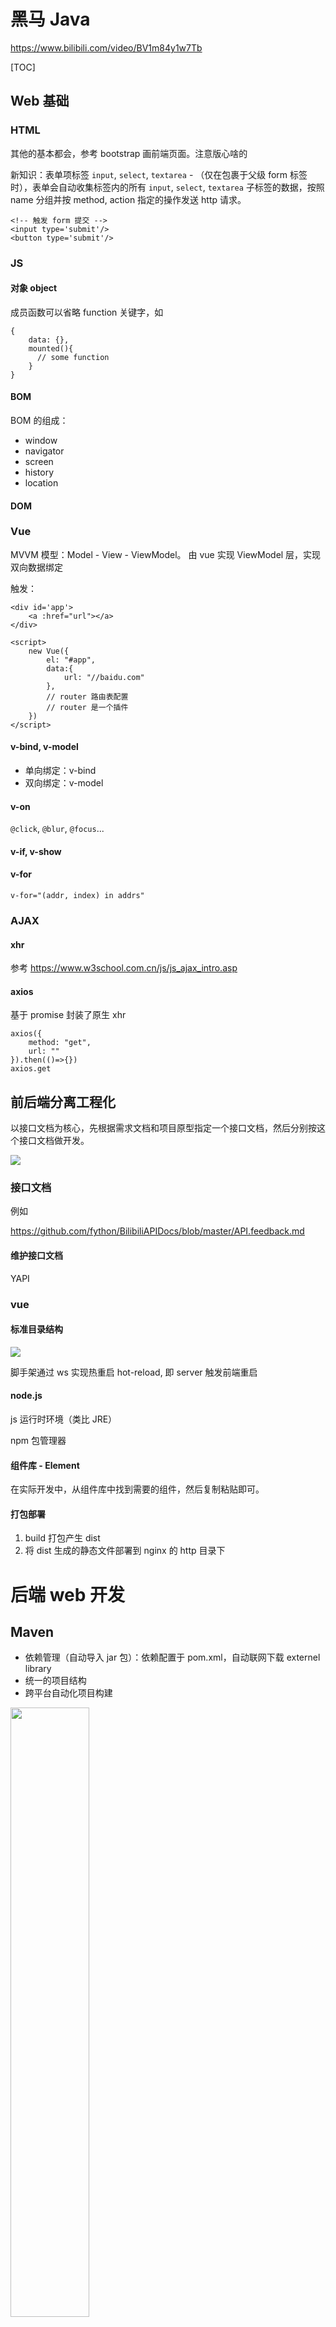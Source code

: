 黑马 Java
====
https://www.bilibili.com/video/BV1m84y1w7Tb


[TOC]

## Web 基础
### HTML
其他的基本都会，参考 bootstrap 画前端页面。注意版心啥的

新知识：表单项标签 `input`, `select`, `textarea` - 
（仅在包裹于父级 form 标签时），表单会自动收集标签内的所有 `input`, `select`, `textarea` 子标签的数据，按照 name 分组并按 method, action 指定的操作发送 http 请求。

```htmlmixed=
<!-- 触发 form 提交 -->
<input type='submit'/>
<button type='submit'/>
```




### JS
#### 对象 object
成员函数可以省略 function 关键字，如
```javascript=
{
    data: {},
    mounted(){
      // some function  
    }
}
```



#### BOM
BOM 的组成：
- window
- navigator
- screen
- history
- location

#### DOM


### Vue

MVVM 模型：Model - View - ViewModel。
由 vue 实现 ViewModel 层，实现双向数据绑定

触发：
```htmlmixed=
<div id='app'>
    <a :href="url"></a>
</div>

<script>
    new Vue({
        el: "#app",
        data:{
            url: "//baidu.com"
        },
        // router 路由表配置
        // router 是一个插件
    })
</script>
```



#### v-bind, v-model
- 单向绑定：v-bind
- 双向绑定：v-model


#### v-on
`@click`, `@blur`, `@focus`...

#### v-if, v-show

#### v-for
`v-for="(addr, index) in addrs"`


### AJAX
#### xhr
参考 https://www.w3school.com.cn/js/js_ajax_intro.asp

#### axios
基于 promise 封装了原生 xhr

```javascript=
axios({
    method: "get",
    url: ""
}).then(()=>{})
axios.get
```




## 前后端分离工程化
以接口文档为核心，先根据需求文档和项目原型指定一个接口文档，然后分别按这个接口文档做开发。

![](https://notes.sjtu.edu.cn/uploads/upload_bcf2afad8507da0f697987c2022ceb05.png)

### 接口文档
例如 

https://github.com/fython/BilibiliAPIDocs/blob/master/API.feedback.md

#### 维护接口文档
YAPI



### vue
#### 标准目录结构
![](https://notes.sjtu.edu.cn/uploads/upload_541d77ab4b0c3d14392039a5c7a1c62b.png)



脚手架通过 ws 实现热重启 hot-reload, 即 server 触发前端重启

#### node.js
js 运行时环境（类比 JRE）

npm 包管理器


#### 组件库 - Element
在实际开发中，从组件库中找到需要的组件，然后复制粘贴即可。


#### 打包部署
1. build 打包产生 dist
2. 将 dist 生成的静态文件部署到 nginx 的 http 目录下



# 后端 web 开发
## Maven
- 依赖管理（自动导入 jar 包）：依赖配置于 pom.xml，自动联网下载 externel library
- 统一的项目结构
- 跨平台自动化项目构建





<img src="https://notes.sjtu.edu.cn/uploads/upload_0b3e4dd5d910cc17f50c38a65b32d1b8.png" width=50%></img>




maven 通过各种插件来完成项目的编译、测试、打包等标准功能，产生 class, jar 文件

pom.xml 描述了项目的 POM(Project Object Model)

- POM 的`坐标` 包括 groupId, artifactId, version
- POM 中可以添加依赖模型
- groupId 对应文件夹树

<img src="https://notes.sjtu.edu.cn/uploads/upload_77f0977ad21f7695b3328176c80b03f0.png" width="50%" class="center"></img>

![](https://notes.sjtu.edu.cn/uploads/upload_97969ff000f09092325e14b698f91e69.png)


### Maven 仓库
- 本地仓库（类比本地 git）
- 中央仓库（类比 github）
- 远程仓库（proxy）


### maven 依赖 scope
![](https://notes.sjtu.edu.cn/uploads/upload_7005f954594dfacfbe879741de69514a.png)


### maven 生命周期（常用命令）
![](https://notes.sjtu.edu.cn/uploads/upload_e04dc2de62a632cf34d46c3a9a4abb0f.png)

在每套生命周期内部，执行后面的命令会自动执行前面的。







## Tomcat
Apache 旗下的 web server。支持 servlet, JSP 等少量 Java EE 规范

Tomcat 遵循标准目录结构


JSP 需要跑在 servlet 容器（web 容器）上，例如 Tomcat

#### Java EE 规范
Java 企业级技术规范。有 13 项技术规范：JDBC, JNDI, EJB, RMI, JSP, Servlet, XML, JMS, Java IDL, JTS, JTA, JavaMail, JAF



## Spring
spring 全家桶提供了几乎绝大多数应用场景的雏形框架
- spring framework 是所有 spring 子项目的基础底层框架
- spring framework 配置繁琐，不好上手。springboot 简化了配置，以便快速开发


### quickstart
https://start.spring.io/

1. 通过 idea 引导创建 springboot 工程，勾选 web dev kit
2. 定义 controller，引入 RestController 和 RequestMapping 注解，类似 Flask
3. 运行测试


### 起步依赖
- parent(springboot-starter-tomcat, (version info), ...)
- springboot-starter-web 
- springboot-starter-test


#### dispatcherController 接口
tomcat 只识别 servlet。springboot 底层提供了核心 servlet 程序 dispatcherServlet.

DispatcherServlet 实现了 servlet 接口，被称为核心控制器或前端控制器

![](https://notes.sjtu.edu.cn/uploads/upload_4f5660394d63c28aa445b40cc9e6981d.png)

tomcat 在处理 http 请求后，会将解析结果封装到 HttpServletRequest 对象中。

返回的结果应当放到 HttpServletResponse 对象中。

![](https://notes.sjtu.edu.cn/uploads/upload_9d0a6fc983701d37c410f6ddbe1fa225.png)


#### 获取参数
原始方法

![](https://notes.sjtu.edu.cn/uploads/upload_1068fc14857fead6e4029ab0d5cb78ce.png)


springboot 方法

在方法的形参列表里，声明与请求参数一致的形参变量名即可。框架会自动解析变量和类型。
（特别地，多选表单会给同一个 key 传递多个值，如 k=1&k=2&，可以用数组 String[], 集合 List\<String\> 接收参数）

![](https://notes.sjtu.edu.cn/uploads/upload_4a8a7d1dfbdbfea678a1729acf5635ce.png)

也可以添加注解，使得形参名和请求参数可以不一致。

![](https://notes.sjtu.edu.cn/uploads/upload_d84f7332e7d09d27f3b5d7b45de9e292.png)


还可以将请求参数的格式封装到一个 POJO 类中，形参只有一个即可。（支持类型的嵌套）

![](https://notes.sjtu.edu.cn/uploads/upload_cfc25389d353200219894ca9493efa91.png)

特殊类型：日期，json，路径参数。 有特殊注解


#### 返回参数 ResponseBody
ResponseBody 是类注解 + 方法注解
- @RestController = @Controller + @ResponseBody


添加了 @ResponseBody 注解的函数会直接把返回值作为响应，非字符串类型的会转换为 JSON

为了前端解析方便，开发中通常会定义一种统一的返回格式

![](https://notes.sjtu.edu.cn/uploads/upload_ccfe41f36a75ff67c6dbec3f915ac465.png)


### 分层、IOC/DI（控制反转/依赖注入）
#### 三层架构
所有业务逻辑写在一起很混乱，分层便于维护

![](https://notes.sjtu.edu.cn/uploads/upload_3f7571cce139c04e503efe1bc052c904.png)
 
- Controller 表示层、控制层：接受请求、响应数据
- Service 业务逻辑层
- DAO(Data Access Object) 持久层：数据访问操作，增删改查

![](https://notes.sjtu.edu.cn/uploads/upload_42dd3886bc4b0cfd7a910c80ef5aad01.png)

代码分层可以理解为代码的主要实现是分层的（即代码量）；
代码的调用关系依然是包含关系

![](https://notes.sjtu.edu.cn/uploads/upload_739a16eefe515db03e6c78177609f367.png)

#### IOC/DI 引入
- 高内聚：各个功能模块内部的功能联系 很高
- 低耦合：软件中各个层/模块之间的依赖、关联程度 很低


一般来说，caller 需要 new 一个 callee 的对象。如果对象的实现从 ImplA 切换到 ImplB，则 caller 创建对象的地方耦合了。


#### IOC 控制反转
![](https://notes.sjtu.edu.cn/uploads/upload_7048c99ce90c78deb941941209f0f746.png)

控制反转 (Inversion of Control)：对象的创建控制权由自身转移到外部（容器）


Bean 对象：IOC 的对象

#### DI 依赖注入

依赖注入 (Dependency Injection)：容器为应用程序提供运行时所依赖的资源，称为依赖注入（new 对象）


![](https://notes.sjtu.edu.cn/uploads/upload_49572a60576487e581f137f1de5f98dd.png)

  
#### IOC & DI 入门
使用 @Component 注解可以将实现类交给 IOC 容器管理

![](https://notes.sjtu.edu.cn/uploads/upload_4131630bc9a33fc31af50697e1cfa220.png)


在声明依赖对象处，使用 @Autowired 可以注入运行时对象

![](https://notes.sjtu.edu.cn/uploads/upload_180f3da6996a6cc080e76f4aef936e3f.png)


除了 @Component 以外，Spring 提供了 @Controller($\in$ @RestController), @Service, @Repository.三个注解。（仅仅是换了个名字

![](https://notes.sjtu.edu.cn/uploads/upload_1d0d546a07bc6ee009701acb5eb2b429.png)


##### 组件扫描 @ComponentScan
默认情况下，@SpringBootApplication 启动类会配置默认的扫描范围，该范围是启动类所在包及其子包

可以添加 @ComponentScan 控制扫描范围


## MySQL
### DQL (Data Query Language) 数据查询语言
![](https://notes.sjtu.edu.cn/uploads/upload_ea26a77d8d334231fa6eee8c747d4d08.png)


TO BE CONTINUED